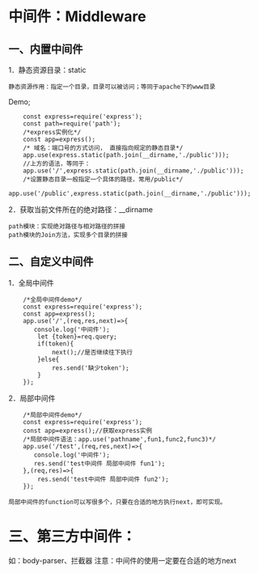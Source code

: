 # 中间件：Middleware
## 一、内置中间件

1．静态资源目录：static

    静态资源作用：指定一个目录，目录可以被访问；等同于apache下的www目录

Demo;

```
    const express=require('express');
    const path=require('path');
    /*express实例化*/
    const app=express();
    /* 域名：端口号的方式访问， 直接指向规定的静态目录*/
    app.use(express.static(path.join(__dirname,'./public')));
    //上方的语法，等同于：
    app.use('/',express.static(path.join(__dirname,'./public')));
    /*设置静态目录一般指定一个具体的路径，常用/public*/
    app.use('/public',express.static(path.join(__dirname,'./public')));
```

2．获取当前文件所在的绝对路径：__dirname

    path模块：实现绝对路径与相对路径的拼接
    path模块的Join方法，实现多个目录的拼接

## 二、自定义中间件
1．全局中间件
```
    /*全局中间件demo*/
    const express=require('express');
    const app=express();
    app.use('/',(req,res,next)=>{
       console.log('中间件');
        let {token}=req.query;
        if(token){
            next();//是否继续往下执行
        }else{
            res.send('缺少token');
        }
    });
```
2．局部中间件

```
    /*局部中间件demo*/
    const express=require('express');
    const app=express();//获取express实例
    /*局部中间件语法：app.use('pathname',fun1,func2,func3)*/
    app.use('/test',(req,res,next)=>{
       console.log('中间件');
       res.send('test中间件 局部中间件 fun1');
    },(req,res)=>{
        res.send('test中间件 局部中间件 fun2');
    });
```

    局部中间件的function可以写很多个，只要在合适的地方执行next，即可实现。

# 三、第三方中间件：
如：body-parser、拦截器
注意：中间件的使用一定要在合适的地方next
